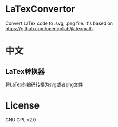 # LaTexConvertor
Convert LaTex code to .svg, .png file. It's based on https://github.com/opencollab/jlatexmath.

# 中文
## LaTex转换器
将LaTex的编码转换为svg或者png文件

# License
GNU GPL v2.0
